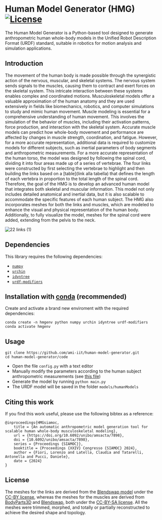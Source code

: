 # Human Model Generator (HMG) [![License](https://img.shields.io/badge/License-BSD_3--Clause-blue.svg)](https://opensource.org/licenses/BSD-3-Clause) 

The Human Model Generator is a Python-based tool designed to generate anthropometric human whole-body models in the Unified Robot Description Format (URDF) standard, suitable in robotics for motion analysis and simulation applications.

## Introduction
The movement of the human body is made possible through the synergistic action of the nervous, muscular, and skeletal systems. The nervous system sends signals to the muscles, causing them to contract and exert forces on the skeletal system. This intricate interaction between these systems enables complex and coordinated motions.
Musculoskeletal models offer a valuable approximation of the human anatomy and they are used extensively in fields like biomechanics, robotics, and computer simulations to study and mimic human movement. Muscle modeling is essential for a comprehensive understanding of human movement. This involves the simulation of the behavior of muscles, including their activation patterns, force production, and interaction with the skeletal system. Accurate muscle models can predict how whole-body movement and performance are affected by changes in muscle strength, coordination, and fatigue. However, for a more accurate representation, additional data is required to customize models for different subjects, such as inertial parameters of body segments and anthropometric measurements.
For a more accurate representation of the human torso, the model was designed by following the spinal cord, dividing it into four areas made up of a series of vertebrae. The four links were constructed by first selecting the vertebrae to highlight and then building the links based on a [table](link alla tabella) that defines the length of each vertebra in proportion to the total length of the spinal cord.
Therefore, the goal of the HMG is to develop an advanced human model that integrates both skeletal and muscular information. This model not only includes detailed anatomical and inertial data, but it is also scalable to accommodate the specific features of each human subject. The HMG also incorporates meshes for both the links and muscles, which are modeled to enhance the visual and physical representation of the human body. Additionally, to fully visualize the model, meshes for the spinal cord were added, extending from the pelvis to the neck.

![22 links (1)](https://github.com/user-attachments/assets/13402460-d29d-4040-b83a-a9c25f058eff)


## Dependencies 
This library requires the following dependencies:

- [``numpy``](https://github.com/numpy/numpy)
- [``urchin``](https://github.com/fishbotics/urchin)
- [``idyntree``](https://github.com/robotology/idyntree)
- [``urdf-modifiers``](https://github.com/icub-tech-iit/urdf-modifiers)

## Installation with [conda](https://docs.conda.io/en/latest/) (recommended)

Create and activate a brand new enviroment with the required dependencies:
```
conda create -n hmgenv python numpy urchin idyntree urdf-modifiers
conda activate hmgenv
```

## Usage
```
git clone https://github.com/ami-iit/human-model-generator.git
cd human-model-generator/code
```
- Open the file `config.py` with a text editor
- Manually modify the parameters according to the human subject anthropometric measurements (see [this file](https://github.com/ami-iit/human-model-generator/tree/main/code#readme))
- Generate the model by running `python main.py` 
- The URDF model will be saved in the folder `models/humanModels`

## Citing this work
If you find this work useful, please use the following bibtex as a reference:

```
@inproceedings{HMGsiamoc,
	title = {An automatic anthropometric model generation tool for scalable human whole-body musculoskeletal modeling},
	url = {https://doi.org/10.6092/unibo/amsacta/7898},
	doi = {10.6092/unibo/amsacta/7898},
	series = {Proceedings {SIAMOC}},
	booktitle = {Proceedings {XXIV} Congresso {SIAMOC} 2024},
	author = {Fiori, Lorenzo and Latella, Claudia and Tatarelli, Antonella and Pucci, Daniele},
	date = {2024}
}
```

## License
The meshes for the links are derived from the [Blendswap model](https://blendswap.com/blend/11604) under the [CC-BY license](https://creativecommons.org/share-your-work/cclicenses/), whereas the meshes for the muscles are derived from [BodyParts3D](https://lifesciencedb.jp/bp3d/?lng=en) and [Blendswap](https://blendswap.com/blend/26915), both under the [CC-BY-SA license](https://creativecommons.org/licenses/by-sa/2.0/deed.en).
All the meshes were trimmed, morphed, and totally or partially reconstructed to achieve the desired shape and topology.
